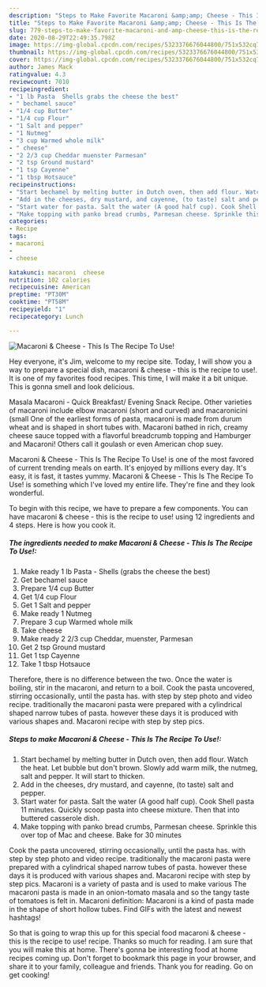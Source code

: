 ```yaml
---
description: "Steps to Make Favorite Macaroni &amp;amp; Cheese - This Is The Recipe To Use!"
title: "Steps to Make Favorite Macaroni &amp;amp; Cheese - This Is The Recipe To Use!"
slug: 779-steps-to-make-favorite-macaroni-and-amp-cheese-this-is-the-recipe-to-use
date: 2020-08-29T22:49:35.798Z
image: https://img-global.cpcdn.com/recipes/5323376676044800/751x532cq70/macaroni-cheese-this-is-the-recipe-to-use-recipe-main-photo.jpg
thumbnail: https://img-global.cpcdn.com/recipes/5323376676044800/751x532cq70/macaroni-cheese-this-is-the-recipe-to-use-recipe-main-photo.jpg
cover: https://img-global.cpcdn.com/recipes/5323376676044800/751x532cq70/macaroni-cheese-this-is-the-recipe-to-use-recipe-main-photo.jpg
author: James Mack
ratingvalue: 4.3
reviewcount: 7010
recipeingredient:
- "1 lb Pasta  Shells grabs the cheese the best"
- " bechamel sauce"
- "1/4 cup Butter"
- "1/4 cup Flour"
- "1 Salt and pepper"
- "1 Nutmeg"
- "3 cup Warmed whole milk"
- " cheese"
- "2 2/3 cup Cheddar muenster Parmesan"
- "2 tsp Ground mustard"
- "1 tsp Cayenne"
- "1 tbsp Hotsauce"
recipeinstructions:
- "Start bechamel by melting butter in Dutch oven, then add flour. Watch the heat. Let bubble but don&#39;t brown. Slowly add warm milk, the nutmeg, salt and pepper. It will start to thicken."
- "Add in the cheeses, dry mustard, and cayenne, (to taste) salt and pepper."
- "Start water for pasta. Salt the water (A good half cup). Cook Shell pasta 11 minutes. Quickly scoop pasta into cheese mixture. Then that into buttered casserole dish."
- "Make topping with panko bread crumbs, Parmesan cheese. Sprinkle this over top of Mac and cheese. Bake for 30 minutes"
categories:
- Recipe
tags:
- macaroni
- 
- cheese

katakunci: macaroni  cheese 
nutrition: 102 calories
recipecuisine: American
preptime: "PT30M"
cooktime: "PT58M"
recipeyield: "1"
recipecategory: Lunch

---
```



![Macaroni &amp; Cheese - This Is The Recipe To Use!](https://img-global.cpcdn.com/recipes/5323376676044800/751x532cq70/macaroni-cheese-this-is-the-recipe-to-use-recipe-main-photo.jpg)

Hey everyone, it's Jim, welcome to my recipe site. Today, I will show you a way to prepare a special dish, macaroni &amp; cheese - this is the recipe to use!. It is one of my favorites food recipes. This time, I will make it a bit unique. This is gonna smell and look delicious.

Masala Macaroni - Quick Breakfast/ Evening Snack Recipe. Other varieties of macaroni include elbow macaroni (short and curved) and macaronicini (small One of the earliest forms of pasta, macaroni is made from durum wheat and is shaped in short tubes with. Macaroni bathed in rich, creamy cheese sauce topped with a flavorful breadcrumb topping and Hamburger and Macaroni! Others call it goulash or even American chop suey.

Macaroni &amp; Cheese - This Is The Recipe To Use! is one of the most favored of current trending meals on earth. It's enjoyed by millions every day. It's easy, it is fast, it tastes yummy. Macaroni &amp; Cheese - This Is The Recipe To Use! is something which I've loved my entire life. They're fine and they look wonderful.


To begin with this recipe, we have to prepare a few components. You can have macaroni &amp; cheese - this is the recipe to use! using 12 ingredients and 4 steps. Here is how you cook it.

<!--inarticleads1-->

##### The ingredients needed to make Macaroni &amp; Cheese - This Is The Recipe To Use!:

1. Make ready 1 lb Pasta - Shells (grabs the cheese the best)
1. Get  bechamel sauce
1. Prepare 1/4 cup Butter
1. Get 1/4 cup Flour
1. Get 1 Salt and pepper
1. Make ready 1 Nutmeg
1. Prepare 3 cup Warmed whole milk
1. Take  cheese
1. Make ready 2 2/3 cup Cheddar, muenster, Parmesan
1. Get 2 tsp Ground mustard
1. Get 1 tsp Cayenne
1. Take 1 tbsp Hotsauce


Therefore, there is no difference between the two. Once the water is boiling, stir in the macaroni, and return to a boil. Cook the pasta uncovered, stirring occasionally, until the pasta has. with step by step photo and video recipe. traditionally the macaroni pasta were prepared with a cylindrical shaped narrow tubes of pasta. however these days it is produced with various shapes and. Macaroni recipe with step by step pics. 

<!--inarticleads2-->

##### Steps to make Macaroni &amp; Cheese - This Is The Recipe To Use!:

1. Start bechamel by melting butter in Dutch oven, then add flour. Watch the heat. Let bubble but don&#39;t brown. Slowly add warm milk, the nutmeg, salt and pepper. It will start to thicken.
1. Add in the cheeses, dry mustard, and cayenne, (to taste) salt and pepper.
1. Start water for pasta. Salt the water (A good half cup). Cook Shell pasta 11 minutes. Quickly scoop pasta into cheese mixture. Then that into buttered casserole dish.
1. Make topping with panko bread crumbs, Parmesan cheese. Sprinkle this over top of Mac and cheese. Bake for 30 minutes


Cook the pasta uncovered, stirring occasionally, until the pasta has. with step by step photo and video recipe. traditionally the macaroni pasta were prepared with a cylindrical shaped narrow tubes of pasta. however these days it is produced with various shapes and. Macaroni recipe with step by step pics. Macaroni is a variety of pasta and is used to make various The macaroni pasta is made in an onion-tomato masala and so the tangy taste of tomatoes is felt in. Macaroni definition: Macaroni is a kind of pasta made in the shape of short hollow tubes. Find GIFs with the latest and newest hashtags! 

So that is going to wrap this up for this special food macaroni &amp; cheese - this is the recipe to use! recipe. Thanks so much for reading. I am sure that you will make this at home. There's gonna be interesting food at home recipes coming up. Don't forget to bookmark this page in your browser, and share it to your family, colleague and friends. Thank you for reading. Go on get cooking!
